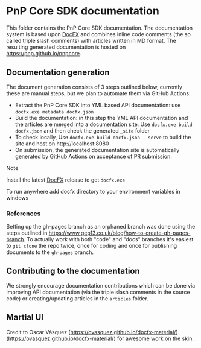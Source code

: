 # PnP Core SDK documentation

This folder contains the PnP Core SDK documentation. The documentation system is based upon [DocFX](https://dotnet.github.io/docfx/) and combines inline code comments (the so called triple slash comments) with articles written in MD format. The resulting generated documentation is hosted on https://pnp.github.io/pnpcore.

## Documentation generation

The document generation consists of 3 steps outlined below, currently these are manual steps, but we plan to automate them via GitHub Actions:

- Extract the PnP Core SDK into YML based API documentation: use `docfx.exe metadata docfx.json`
- Build the documentation: in this step the YML API documentation and the articles are merged into a documentation site. Use `docfx.exe build docfx.json` and then check the generated `_site` folder
- To check locally, Use `docfx.exe build docfx.json --serve` to build the site and host on http://localhost:8080
- On submission, the generated documentation site is automatically generated by GitHub Actions on acceptance of PR submission.

> [!Note]
> Install the latest [DocFX](https://dotnet.github.io/docfx/) release to get `docfx.exe`

To run anywhere add docfx directory to your environment variables in windows

### References

Setting up the gh-pages branch as an orphaned branch was done using the steps outlined in https://www.gep13.co.uk/blog/how-to-create-gh-pages-branch. To actually work with both "code" and "docs" branches it's easiest to `git clone` the repo twice, once for coding and once for publishing documents to the `gh-pages` branch.

## Contributing to the documentation

We strongly encourage documentation contributions which can be done via improving API documentation (via the triple slash comments in the source code) or creating/updating articles in the `articles` folder.

## Martial UI

Credit to Oscar Vásquez [https://ovasquez.github.io/docfx-material/](https://ovasquez.github.io/docfx-material/) for awesome work on the skin.
